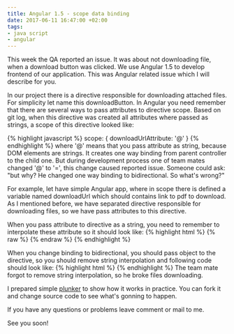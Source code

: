```yaml
---
title: Angular 1.5 - scope data binding
date: 2017-06-11 16:47:00 +02:00
tags:
- java script
- angular
---
```


This week the QA reported an issue. It was about not downloading file, when a download button was clicked. We use Angular 1.5 to develop frontend of our application.
This was Angular related issue which I will describe for you.

In our project there is a directive responsible for downloading attached files.
For simplicity let name this downloadButton.
In Angular you need remember that there are several ways to pass attributes to directive scope.
Based on git log, when this directive was created all attributes where passed as strings, a scope of this directive looked like:

{% highlight javascript %}
scope: {
    downloadUrlAttribute: '@'
}
{% endhighlight %}
where '@' means that you pass attribute as string, because DOM elements are strings.
It creates one way binding from parent controller to the child one.
But during development process one of team mates changed '@' to '=', this change caused reported issue.
Someone could ask: "but why? He changed one way binding to bidirectional. So what's wrong?"

For example, let have simple Angular app, where in scope there is defined a variable 
named downloadUrl which should contains link to pdf to download. As I mentioned before, we have separated directive responsible for downloading files, so we have pass attributes to this directive.

When you pass attribute to directive as a string, you need to remember to interpolate these attribute so it should look like:
{% highlight html %}
{% raw %}
<download-button download-url-attribute="{{downloadUrl}}"></download-button>
{% endraw %}
{% endhighlight %}

When you change binding to bidirectional, you should pass object to the directive, so you should remove string interpolation and following code should look like:
{% highlight html %}
<download-button download-url-attribute="downloadUrl"></download-button>
{% endhighlight %}
The team mate forgot to remove string interpolation, so he broke files downloading.

I prepared simple [plunker](https://plnkr.co/edit/EOiEUfmCKsmEhH4ih31K?p=preview) to show how it works in practice.
You can fork it and change source code to see what's gonning to happen.


If you have any questions or problems leave comment or mail to me.

See you soon!